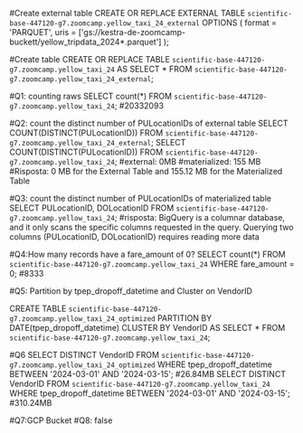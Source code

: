 #Create external table
CREATE OR REPLACE EXTERNAL TABLE `scientific-base-447120-g7.zoomcamp.yellow_taxi_24_external`
OPTIONS (
  format = 'PARQUET',
  uris = ['gs://kestra-de-zoomcamp-buckett/yellow_tripdata_2024*.parquet']
);

#Create table
CREATE OR REPLACE TABLE `scientific-base-447120-g7.zoomcamp.yellow_taxi_24` AS
SELECT * FROM `scientific-base-447120-g7.zoomcamp.yellow_taxi_24_external`;

#Q1: counting raws
SELECT count(*) FROM `scientific-base-447120-g7.zoomcamp.yellow_taxi_24`;
#20332093

#Q2: count the distinct number of PULocationIDs of external table
SELECT COUNT(DISTINCT(PULocationID)) FROM  `scientific-base-447120-g7.zoomcamp.yellow_taxi_24_external`;
SELECT COUNT(DISTINCT(PULocationID)) FROM  `scientific-base-447120-g7.zoomcamp.yellow_taxi_24`;
#external: 0MB
#materialized: 155 MB
#Risposta: 0 MB for the External Table and 155.12 MB for the Materialized Table

#Q3: count the distinct number of PULocationIDs of materialized table
SELECT PULocationID, DOLocationID FROM  `scientific-base-447120-g7.zoomcamp.yellow_taxi_24`;
#risposta: BigQuery is a columnar database, and it only scans the specific columns requested in the query. Querying two columns (PULocationID, DOLocationID) requires reading more data

#Q4:How many records have a fare_amount of 0?
SELECT count(*) FROM  `scientific-base-447120-g7.zoomcamp.yellow_taxi_24`
WHERE fare_amount = 0;
#8333

#Q5: Partition by tpep_dropoff_datetime and Cluster on VendorID

CREATE TABLE `scientific-base-447120-g7.zoomcamp.yellow_taxi_24_optimized`
PARTITION BY DATE(tpep_dropoff_datetime)
CLUSTER BY VendorID AS
SELECT * FROM  `scientific-base-447120-g7.zoomcamp.yellow_taxi_24`;

#Q6
SELECT DISTINCT VendorID
FROM `scientific-base-447120-g7.zoomcamp.yellow_taxi_24_optimized`
WHERE tpep_dropoff_datetime BETWEEN '2024-03-01' AND '2024-03-15';
#26.84MB
SELECT DISTINCT VendorID
FROM `scientific-base-447120-g7.zoomcamp.yellow_taxi_24`
WHERE tpep_dropoff_datetime BETWEEN '2024-03-01' AND '2024-03-15';
#310.24MB

#Q7:GCP Bucket
#Q8: false
